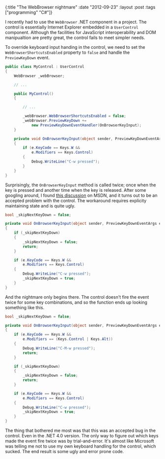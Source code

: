 {:title "The WebBrowser nightmare"
 :date "2012-09-23"
 :layout :post
 :tags ["programming" "C#"]}

I recently had to use the `WebBrowser` .NET component in a project.
The control is essentially Internet Explorer embedded in a `UserControl` component.
Although the facilities for JavaScript interoperability and DOM manipualtion are pretty great, the control fails to meet simpler needs.

To override keyboard input handing in the control, we need to set the `WebBrowserShortcutsEnabled` property to `false` and handle the `PreviewKeyDown` event.

<!--more-->

```csharp
public class MyControl : UserControl
{
	WebBrowser _webBrowser;

	// ...

	public MyControl()
	{

		// ...

		_webBrowser.WebBrowserShortcutsEnabled = false;
		_webBrowser.PreviewKeyDown +=
			new PreviewKeyDownEventHandler(OnBrowserKeyInput);
	}

	private void OnBrowserKeyInput(object sender, PreviewKeyDownEventArgs e)
	{
		if (e.KeyCode == Keys.W &&
		    e.Modifiers == Keys.Control)
		{
			Debug.WriteLine("C-w pressed");
		}
	}
}
```

Surprisingly, the `OnBrowserKeyInput` method is called twice; once when the key is pressed and another time when the key is released.
After some googling around, I found [this discussion](http://social.msdn.microsoft.com/Forums/en-US/csharpgeneral/thread/f83d3d71-ea3e-4b18-a610-30a91fae060e/) on MSDN, and it turns out to be an accepted problem with the control. The workaround requires explicity maintaining state and is quite ugly.

```csharp
bool _skipNextKeyDown = false;

private void OnBrowserKeyInput(object sender, PreviewKeyDownEventArgs e)
{
	if (_skipNextKeyDown)
	{
		_skipNextKeyDown = false;
		return;
	}

	if (e.KeyCode == Keys.W &&
	    e.Modifiers == Keys.Control)
	{
		Debug.WriteLine("C-w pressed");
		_skipNextKeyDown = true;
	}
}
```

And the nightmare only begins there. The control doesn't fire the event twice for some key combinations, and so the function ends up looking something like this.

```csharp
bool _skipNextKeyDown = false;

private void OnBrowserKeyInput(object sender, PreviewKeyDownEventArgs e)
{
	if (e.KeyCode == Keys.W &&
	    e.Modifiers == (Keys.Control | Keys.Alt))
	{
		Debug.WriteLine("C-M-w pressed");
		return;
	}

	if (_skipNextKeyDown)
	{
		_skipNextKeyDown = false;
		return;
	}

	if (e.KeyCode == Keys.W &&
	    e.Modifiers == Keys.Control)
	{
		Debug.WriteLine("C-w pressed");
		_skipNextKeyDown = true;
	}
}
```

The thing that bothered me most was that this was an accepted bug in the control. Even in the .NET 4.0 version.
The only way to figure out which keys made the event fire twice was by trial-and-error.
It's almost like Microsoft was telling me not to use my own keyboard handling for the control, which sucked.
The end result is some ugly and error prone code.
